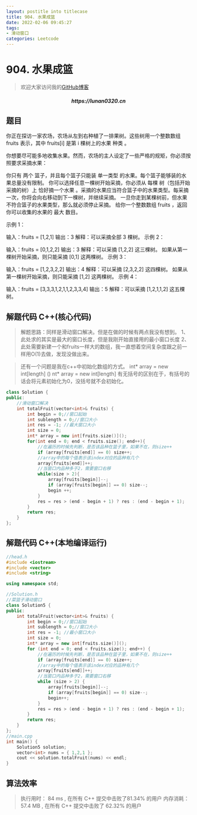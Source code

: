```yaml
---
layout: postitle into titlecase
title: 904. 水果成篮
date: 2022-02-06 09:45:27
tags:
- 滑动窗口
categories: Leetcode
---
```


# 904. 水果成篮

> 欢迎大家访问我的[GitHub博客](https://lunan0320.github.io/)

<h5 align='center'> https://lunan0320.cn</h5>



## 题目
你正在探访一家农场，农场从左到右种植了一排果树。这些树用一个整数数组 fruits 表示，其中 fruits[i] 是第 i 棵树上的水果 种类 。

你想要尽可能多地收集水果。然而，农场的主人设定了一些严格的规矩，你必须按照要求采摘水果：

你只有 两个 篮子，并且每个篮子只能装 单一类型 的水果。每个篮子能够装的水果总量没有限制。
你可以选择任意一棵树开始采摘，你必须从 每棵 树（包括开始采摘的树）上 恰好摘一个水果 。采摘的水果应当符合篮子中的水果类型。每采摘一次，你将会向右移动到下一棵树，并继续采摘。
一旦你走到某棵树前，但水果不符合篮子的水果类型，那么就必须停止采摘。
给你一个整数数组 fruits ，返回你可以收集的水果的 最大 数目。

示例 1：

输入：fruits = [1,2,1]
输出：3
解释：可以采摘全部 3 棵树。
示例 2：

输入：fruits = [0,1,2,2]
输出：3
解释：可以采摘 [1,2,2] 这三棵树。
如果从第一棵树开始采摘，则只能采摘 [0,1] 这两棵树。
示例 3：

输入：fruits = [1,2,3,2,2]
输出：4
解释：可以采摘 [2,3,2,2] 这四棵树。
如果从第一棵树开始采摘，则只能采摘 [1,2] 这两棵树。
示例 4：

输入：fruits = [3,3,3,1,2,1,1,2,3,3,4]
输出：5
解释：可以采摘 [1,2,1,1,2] 这五棵树。

## 解题代码 C++(核心代码)

> 解题思路：同样是滑动窗口解决。但是在做的时候有两点我没有想到。
> 1、此处求的其实是最大的窗口长度，但是我刚开始直接用的最小窗口长度
> 2、此处需要新建一个和fruits一样大的数组，我一直想着空间复杂度跟之前一样用O(1)去做，发现没做出来。

> 还有一个问题是我在c++中初始化数组的方式。
> int* array = new int[length] ()
> nt* array = new int[length] 
> 有无括号的区别在于，有括号的话会将元素初始化为0，没括号就不会初始化。
```cpp
class Solution {
public:
    //滑动窗口解决
    int totalFruit(vector<int>& fruits) {
        int begin = 0;//窗口起始
        int sublength = 0;//窗口大小
        int res = -1; //最大窗口大小
        int size = 0;
        int* array = new int[fruits.size()]();
        for(int end = 0; end < fruits.size(); end++){
            //在遍历的时候先判断，是否该品种在篮子里，如果不在，则size++
            if (array[fruits[end]] == 0) size++;
            //array中的每个值表示该index对应的品种有几个
            array[fruits[end]]++;
            //当窗口内品种多于2，需要窗口右移
            while(size > 2){
                array[fruits[begin]]--;
                if (array[fruits[begin]] == 0) size--;
                begin ++;
            }
            res = res > (end - begin + 1) ? res : (end - begin + 1);
        }
        return res;
    }
};
```
## 解题代码 C++(本地编译运行)

```cpp
//head.h
#include <iostream>
#include <vector>
#include <string>

using namespace std;

//Solution.h
//菜篮子滑动窗口
class Solution5 {
public:
	int totalFruit(vector<int>& fruits) {
		int begin = 0;//窗口起始
		int sublength = 0;//窗口大小
		int res = -1; //最小窗口大小
		int size = 0;
		int* array = new int[fruits.size()]();
		for (int end = 0; end < fruits.size(); end++) {
			//在遍历的时候先判断，是否该品种在篮子里，如果不在，则size++
			if (array[fruits[end]] == 0) size++;
			//array中的每个值表示该index对应的品种有几个
			array[fruits[end]]++;
			//当窗口内品种多于2，需要窗口右移
			while (size > 2) {
				array[fruits[begin]]--;
				if (array[fruits[begin]] == 0) size--;
				begin++;
			}
			res = res > (end - begin + 1) ? res : (end - begin + 1);
		}
		return res;
	}
};
//main.cpp
int main() {
	Solution5 solution;
	vector<int> nums = { 1,2,1 };
	cout << solution.totalFruit(nums) << endl;
}
```
## 算法效率

> 执行用时： 84 ms , 在所有 C++ 提交中击败了81.34% 的用户
> 内存消耗： 57.4 MB , 在所有 C++ 提交中击败了 62.32% 的用户
